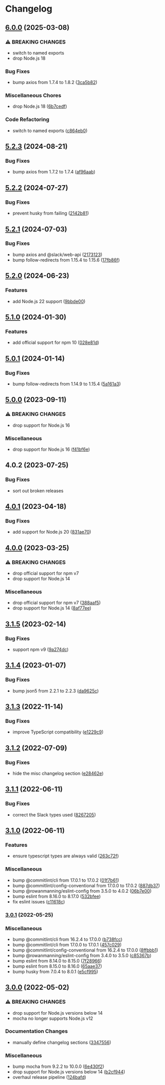 # Changelog

## [6.0.0](https://github.com/rowanmanning/get-all-messages-in-a-slack-channel/compare/v5.2.3...v6.0.0) (2025-03-08)


### ⚠ BREAKING CHANGES

* switch to named exports
* drop Node.js 18

### Bug Fixes

* bump axios from 1.7.4 to 1.8.2 ([3ca5b82](https://github.com/rowanmanning/get-all-messages-in-a-slack-channel/commit/3ca5b823d40e695042d0fd3569dd9f3bd41f6554))


### Miscellaneous Chores

* drop Node.js 18 ([6b7cedf](https://github.com/rowanmanning/get-all-messages-in-a-slack-channel/commit/6b7cedffd6210b7fc46e457a14b53d06384d60fa))


### Code Refactoring

* switch to named exports ([c864eb0](https://github.com/rowanmanning/get-all-messages-in-a-slack-channel/commit/c864eb06cd566c20775d7a09132a3b4c918602bb))

## [5.2.3](https://github.com/rowanmanning/get-all-messages-in-a-slack-channel/compare/v5.2.2...v5.2.3) (2024-08-21)


### Bug Fixes

* bump axios from 1.7.2 to 1.7.4 ([af96aab](https://github.com/rowanmanning/get-all-messages-in-a-slack-channel/commit/af96aab1dc10c07a5c352818c8c8f990a5414cd8))

## [5.2.2](https://github.com/rowanmanning/get-all-messages-in-a-slack-channel/compare/v5.2.1...v5.2.2) (2024-07-27)


### Bug Fixes

* prevent husky from failing ([2142b81](https://github.com/rowanmanning/get-all-messages-in-a-slack-channel/commit/2142b81f65341307f7db7dc138f4b47b0c5bbb2c))

## [5.2.1](https://github.com/rowanmanning/get-all-messages-in-a-slack-channel/compare/v5.2.0...v5.2.1) (2024-07-03)


### Bug Fixes

* bump axios and @slack/web-api ([2173123](https://github.com/rowanmanning/get-all-messages-in-a-slack-channel/commit/2173123ccc26d7ebd3be73ac3ff97d08140b3596))
* bump follow-redirects from 1.15.4 to 1.15.6 ([17fb86f](https://github.com/rowanmanning/get-all-messages-in-a-slack-channel/commit/17fb86ff93943cf265df8b3e85ad8a76015829ca))

## [5.2.0](https://github.com/rowanmanning/get-all-messages-in-a-slack-channel/compare/v5.1.0...v5.2.0) (2024-06-23)


### Features

* add Node.js 22 support ([9bbde00](https://github.com/rowanmanning/get-all-messages-in-a-slack-channel/commit/9bbde00fa2f55fdfee4ff839523cffa49abd3020))

## [5.1.0](https://github.com/rowanmanning/get-all-messages-in-a-slack-channel/compare/v5.0.1...v5.1.0) (2024-01-30)


### Features

* add official support for npm 10 ([028e81d](https://github.com/rowanmanning/get-all-messages-in-a-slack-channel/commit/028e81d943327db3b3a300c51c170bcc9d663544))

## [5.0.1](https://github.com/rowanmanning/get-all-messages-in-a-slack-channel/compare/v5.0.0...v5.0.1) (2024-01-14)


### Bug Fixes

* bump follow-redirects from 1.14.9 to 1.15.4 ([5a161a3](https://github.com/rowanmanning/get-all-messages-in-a-slack-channel/commit/5a161a36876617e1431dc4558895e0b975f4cdea))

## [5.0.0](https://github.com/rowanmanning/get-all-messages-in-a-slack-channel/compare/v4.0.2...v5.0.0) (2023-09-11)


### ⚠ BREAKING CHANGES

* drop support for Node.js 16

### Miscellaneous

* drop support for Node.js 16 ([f41bf6e](https://github.com/rowanmanning/get-all-messages-in-a-slack-channel/commit/f41bf6eb001a9cdcdad163eec8b9cdd02a7ff83c))

## 4.0.2 (2023-07-25)


### Bug Fixes

* sort out broken releases

## [4.0.1](https://github.com/rowanmanning/get-all-messages-in-a-slack-channel/compare/v4.0.0...v4.0.1) (2023-04-18)


### Bug Fixes

* add support for Node.js 20 ([831ae70](https://github.com/rowanmanning/get-all-messages-in-a-slack-channel/commit/831ae707cc220b463204fd19dcc4b5b3829a74d0))

## [4.0.0](https://github.com/rowanmanning/get-all-messages-in-a-slack-channel/compare/v3.1.5...v4.0.0) (2023-03-25)


### ⚠ BREAKING CHANGES

* drop official support for npm v7
* drop support for Node.js 14

### Miscellaneous

* drop official support for npm v7 ([388aaf5](https://github.com/rowanmanning/get-all-messages-in-a-slack-channel/commit/388aaf52eebeb7152fe6dbf90a1087611e4997e2))
* drop support for Node.js 14 ([8af77ee](https://github.com/rowanmanning/get-all-messages-in-a-slack-channel/commit/8af77eee95cea6eadc766f3e27c17d5cebc4010c))

## [3.1.5](https://github.com/rowanmanning/get-all-messages-in-a-slack-channel/compare/v3.1.4...v3.1.5) (2023-02-14)


### Bug Fixes

* support npm v9 ([9a274dc](https://github.com/rowanmanning/get-all-messages-in-a-slack-channel/commit/9a274dc0e948226065ca7ba6a916e34329f47198))

## [3.1.4](https://github.com/rowanmanning/get-all-messages-in-a-slack-channel/compare/v3.1.3...v3.1.4) (2023-01-07)


### Bug Fixes

* bump json5 from 2.2.1 to 2.2.3 ([da9625c](https://github.com/rowanmanning/get-all-messages-in-a-slack-channel/commit/da9625cacc5fdf468792db4adb7b01d297a85401))

## [3.1.3](https://github.com/rowanmanning/get-all-messages-in-a-slack-channel/compare/v3.1.2...v3.1.3) (2022-11-14)


### Bug Fixes

* improve TypeScript compatibility ([e1229c9](https://github.com/rowanmanning/get-all-messages-in-a-slack-channel/commit/e1229c994a897c70f19ef64dcef11e564d6f6bba))

## [3.1.2](https://github.com/rowanmanning/get-all-messages-in-a-slack-channel/compare/v3.1.1...v3.1.2) (2022-07-09)


### Bug Fixes

* hide the misc changelog section ([e28462e](https://github.com/rowanmanning/get-all-messages-in-a-slack-channel/commit/e28462e0dddfd78801d3e460cdccbbd18e8afdb8))

## [3.1.1](https://github.com/rowanmanning/get-all-messages-in-a-slack-channel/compare/v3.1.0...v3.1.1) (2022-06-11)


### Bug Fixes

* correct the Slack types used ([8267205](https://github.com/rowanmanning/get-all-messages-in-a-slack-channel/commit/82672055ef928f57665e1587a3ff6efba2bd0f48))

## [3.1.0](https://github.com/rowanmanning/get-all-messages-in-a-slack-channel/compare/v3.0.1...v3.1.0) (2022-06-11)


### Features

* ensure typescript types are always valid ([263c72f](https://github.com/rowanmanning/get-all-messages-in-a-slack-channel/commit/263c72f92c0034ed615028c3abe413870dd751b2))


### Miscellaneous

* bump @commitlint/cli from 17.0.1 to 17.0.2 ([01f7b61](https://github.com/rowanmanning/get-all-messages-in-a-slack-channel/commit/01f7b611abdb9c387082928c86c46cc76abe5b60))
* bump @commitlint/config-conventional from 17.0.0 to 17.0.2 ([887db37](https://github.com/rowanmanning/get-all-messages-in-a-slack-channel/commit/887db377fa50f432db01462b331ef3e83159031c))
* bump @rowanmanning/eslint-config from 3.5.0 to 4.0.2 ([06b7e00](https://github.com/rowanmanning/get-all-messages-in-a-slack-channel/commit/06b7e002d4a0dd40226f84b573fc96a09a0964be))
* bump eslint from 8.16.0 to 8.17.0 ([532bfee](https://github.com/rowanmanning/get-all-messages-in-a-slack-channel/commit/532bfeeadfb8d8eb7e643efb558e4211a2a48dc5))
* fix eslint issues ([c11618c](https://github.com/rowanmanning/get-all-messages-in-a-slack-channel/commit/c11618c990bb5c079010ed6ece578e7cae008f0c))

### [3.0.1](https://github.com/rowanmanning/get-all-messages-in-a-slack-channel/compare/v3.0.0...v3.0.1) (2022-05-25)


### Miscellaneous

* bump @commitlint/cli from 16.2.4 to 17.0.0 ([b738fcc](https://github.com/rowanmanning/get-all-messages-in-a-slack-channel/commit/b738fcca4c78e8d021caba980ee07f9d9ef9bffa))
* bump @commitlint/cli from 17.0.0 to 17.0.1 ([457c029](https://github.com/rowanmanning/get-all-messages-in-a-slack-channel/commit/457c029a105893f992140fb190cd1a446d74124e))
* bump @commitlint/config-conventional from 16.2.4 to 17.0.0 ([8ffbbb1](https://github.com/rowanmanning/get-all-messages-in-a-slack-channel/commit/8ffbbb17eb17032773b3043d789f8926cd6ca28a))
* bump @rowanmanning/eslint-config from 3.4.0 to 3.5.0 ([c85367b](https://github.com/rowanmanning/get-all-messages-in-a-slack-channel/commit/c85367bc03efad0122a16fe24ffaa733a57f8677))
* bump eslint from 8.14.0 to 8.15.0 ([7f28966](https://github.com/rowanmanning/get-all-messages-in-a-slack-channel/commit/7f28966d208f2cc122d3c6104295319632395251))
* bump eslint from 8.15.0 to 8.16.0 ([65aae37](https://github.com/rowanmanning/get-all-messages-in-a-slack-channel/commit/65aae379cfe58b63dbc29541244214942011d728))
* bump husky from 7.0.4 to 8.0.1 ([e5cf995](https://github.com/rowanmanning/get-all-messages-in-a-slack-channel/commit/e5cf99551cc9ab2738c6ec0e6b547e959810ae32))

## [3.0.0](https://github.com/rowanmanning/get-all-messages-in-a-slack-channel/compare/v2.1.0...v3.0.0) (2022-05-02)


### ⚠ BREAKING CHANGES

* drop support for Node.js versions below 14
* mocha no longer supports Node.js v12

### Documentation Changes

* manually define changelog sections ([3347556](https://github.com/rowanmanning/get-all-messages-in-a-slack-channel/commit/3347556af75328fe11370244a79b463bfb735a51))


### Miscellaneous

* bump mocha from 9.2.2 to 10.0.0 ([6e430f2](https://github.com/rowanmanning/get-all-messages-in-a-slack-channel/commit/6e430f20c89a02291e2e4ca08e5379ff7c1bc8d4))
* drop support for Node.js versions below 14 ([b2cf944](https://github.com/rowanmanning/get-all-messages-in-a-slack-channel/commit/b2cf944cd7d1a00b2d418d4bbe2920425a92ff12))
* overhaul release pipeline ([124bafd](https://github.com/rowanmanning/get-all-messages-in-a-slack-channel/commit/124bafd908db90e13facddb5f5d4f3846721926b))
